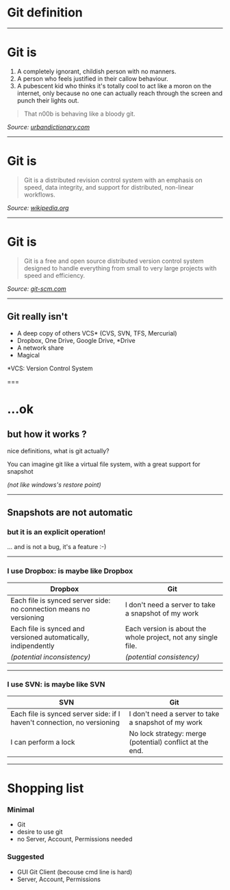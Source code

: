 # Git definition

---

# Git is

1. A completely ignorant, childish person with no manners.
2. A person who feels justified in their callow behaviour.
3. A pubescent kid who thinks it's totally cool to act like a moron on the internet, only because no one can actually reach through the screen and punch their lights out.

> That n00b is behaving like a bloody git.

*Source: [urbandictionary.com][1]*

[1]: http://www.urbandictionary.com/define.php?term=Git

---

# Git is

> Git is a distributed revision control system with an emphasis on speed, data integrity, and support for distributed, non-linear workflows.

*Source: [wikipedia.org][1]*

[1]: http://en.wikipedia.org/wiki/Git

---

# Git is

> Git is a free and open source distributed version control system designed to handle everything from small to very large projects with speed and efficiency.

*Source: [git-scm.com][1]*

[1]: http://git-scm.com

---

## Git really isn't
- A deep copy of others VCS* (CVS, SVN, TFS, Mercurial)
- Dropbox, One Drive, Google Drive, *Drive
- A network share
- Magical <!-- .element: class="fragment" -->

*VCS: Version Control System

===

# ...ok
## but how it works ?

nice definitions, what is git actually?

You can imagine git like a virtual file system, with a great support for snapshot

*(not like windows's restore point)*

---

## Snapshots are not automatic 
### but it is an explicit operation!

... and is not a bug, it's a feature :-)

---

### I use Dropbox: is maybe like Dropbox

| Dropbox                                                                 | Git                                                           |
|-------------------------------------------------------------------------|---------------------------------------------------------------|
| Each file is synced server side: no connection means no versioning <!-- .element: class="fragment" --> | I don't need a server to take a snapshot of my work <!-- .element: class="fragment" -->
| Each file is synced and versioned automatically, indipendently <!-- .element: class="fragment" --> | Each version is about the whole project, not any single file. <!-- .element: class="fragment" -->
| *(potential inconsistency)*<!-- .element: class="fragment" --> | *(potential consistency)* <!-- .element: class="fragment" -->


---

### I use SVN: is maybe like SVN

| SVN                                                                     | Git                                                      
|-------------------------------------------------------------------------|----------------------------------------------------------
| Each file is synced server side: if I haven't connection, no versioning <!-- .element: class="fragment" -->  | I don't need a server to take a snapshot of my work <!-- .element: class="fragment" --> 
| I can perform a lock <!-- .element: class="fragment" --> | No lock strategy: merge (potential) conflict at the end.  <!-- .element: class="fragment" --> 

---

# Shopping list

### Minimal

- Git
- desire to use git <!-- .element: class="fragment" data-fragment-index="0" -->
- no Server, Account, Permissions needed<!-- .element: class="fragment" data-fragment-index="1"-->

### Suggested <!-- .element: class="fragment" data-fragment-index="3"-->

- GUI Git Client (becouse cmd line is hard) <!-- .element: class="fragment" data-fragment-index="3"-->
- Server, Account, Permissions <!-- .element: class="fragment" data-fragment-index="3"-->